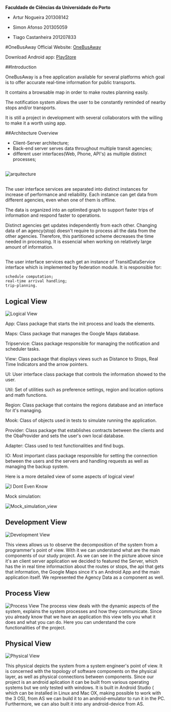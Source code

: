 
**Faculdade de Ciências da Universidade do Porto**

- Artur Nogueira 201308142

- Simon Afonso 201305059

- Tiago Castanheira 201207833

#OneBusAway
Official Website: [OneBusAway](http://www.onebusaway.org/)

Download Android app: [PlayStore](https://play.google.com/store/apps/details?id=com.joulespersecond.seattlebusbot)

##Introduction

OneBusAway is a free application available for several platforms which goal is to offer accurate real-time information for public transports.

It contains a browsable map in order to make routes planning easily.

The notification system allows the user to be constantly reminded of nearby stops and/or transports.

It is still a project in development with several collaborators with the willing to make it a worth using app.

##Architecture Overview

* Client-Server architecture;
* Back-end server serves data throughout multiple transit agencies;
* different user interfaces(Web, Phone, API's) as multiple distinct processes;

##

![arquitecture](https://github.com/OneBusAway/onebusaway-application-modules/wiki/ArchitectureDiagram.png)

##

The user interface services are separated into distinct instances for increase of performance and reliability. Each instance can get data from different agencies, even when one of them is offline.

The data is organized into an optimited graph to support faster trips of information and respond faster to operations. 

Distinct agencies get updates independently from each other. Changing data of an agency(stop) doesn't require to process all the data from the other agencies. Therefore, this partitioned scheme decreases the time needed in processing. It is essencial when working on relatively large amount of information.

##

The user interface services each get an instance of TransitDataService interface which is implemented by federation module. It is responsible for:

    schedule computation;
    real-time arrival handling;
    trip-planning.

## Logical View

![Logical View](https://github.com/heav1811/onebusaway-android/blob/master/ASSO-docs/PackageView.png?raw=true)

App: Class package that starts the init process and loads the elements.

Maps: Class package that manages the Google Maps database.

Tripservice: Class package responsible for managing the notification and scheduler tasks.

View: Class package that displays views such as Distance to Stops, Real Time Indicators and the arrow pointers.

UI: User interface class package that controls the information showed to the user.

Util: Set of utilities such as preference settings, region and location options and math functions.

Region: Class package that contains the regions database and an interface for it's managing.

Mook: Class of objects used in tests to simulate running the application.

Provider: Class package that establishes contracts between the clients and the ObaProvider and sets the user's own local database.

Adapter: Class used to test functionalities and find bugs.

IO: Most important class package responsible for setting the connection between the users and the servers and handling requests as well as managing the backup system.


Here is a more detailed view of some aspects of logical view!

![I Dont Even Know](https://github.com/tuianog/onebusaway-android/blob/master/ASSO-docs/development_view.png?raw=true)

Mock simulation: 

![Mock_simulation_view](https://github.com/tuianog/onebusaway-android/blob/master/ASSO-docs/development_mock_simulation.png?raw=true)


## Development View

![Development View](https://github.com/heav1811/onebusaway-android/blob/master/ASSO-docs/implementation_view.png?raw=true)

This views allows us to observe the decomposition of the system from a programmer's point of view. With it we can understand what are the main components of our study project. As we can see in the picture above since it's an client server application we decided to featured the Server, which has the in real time informaction about the routes or stops, the api that gets that information, the Google Maps since it's an Android App and the main application itself. We represented the Agency Data as a component as well. 


## Process View

![Process View](https://github.com/heav1811/onebusaway-android/blob/master/ASSO-docs/process_view.png?raw=true)
The process view deals with the dynamic aspects of the system, explains the system processes and how they communicate. Since you already know that we have an application this view tells you what it does and what you can do. Here you can understand the core functionalities of the project.


## Physical View

![Physical View](https://github.com/heav1811/onebusaway-android/blob/master/ASSO-docs/deployment%20.png?raw=true)


This physical depicts the system from a system engineer's point of view. It is concerned with the topology of software components on the physical layer, as well as physical connections between components. Since our project is an android aplication it can be built from various operating systems but we only tested with windows. It is built in Android Studio ( which can be installed in Linux and Mac OX, making possible to work with the 3 OS), from AS we can build it to an android-emulator to run it in the PC. Furthermore, we can also built it into any android-device from AS. 
